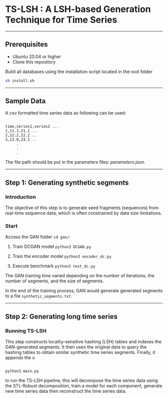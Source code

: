 # TS-LSH : A LSH-based Generation Technique for Time Series

___
## Prerequisites

- Ubuntu 20.04 or higher
- Clone this repository

Build all databases using the installation script located in the root folder

```bash
sh install.sh
```
___
## Sample Data

A csv formatted time series data as following can be used: 

<pre><code>
time,series1,series2 ... 
1,11.1,21.1 .. 
2,12.2,22.2 .. 
3,13.0,23.1 .. 
     .
     .
     .
</code></pre>

The file path should be put in the parameters files: *parameters.json*. 


___
## Step 1: Generating synthetic segments

### Introduction

The objective of this step is to generate seed fragments (sequences) from real-time sequence data, which is often constrained by data size limitations.

### Start

Access the GAN folder ``cd gan/``:

1. Train DCGAN model ``python3 DCGAN.py``

2. Train the encoder model ``python3 encoder_dc.py``

3. Execute benchmark  ``python3 test_dc.py``

The GAN training time varied depending on the number of iterations, the number of segments, and the size of segments.

In the end of the training process, GAN would generate generated segments to a file ``synthetic_segments.txt``.

___
## Step 2: Generating long time series

### Running TS-LSH

This step constructs locality-sensitive hashing (LSH) tables and indexes the GAN-generated segments. It then uses the original data to query the hashing tables to obtain similar synthetic time series segments. Finally, it appends the o 

<pre><code>
python3 main.py
</code></pre>

to run the TS-LSH pipeline, this will decompose the time series data using the STL-Robust decomposition,
train a model for each component, generate new time series data then reconstruct the time series data. 

